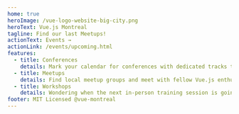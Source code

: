 ```yaml
---
home: true
heroImage: /vue-logo-website-big-city.png
heroText: Vue.js Montreal
tagline: Find our last Meetups!
actionText: Events →
actionLink: /events/upcoming.html
features:
  - title: Conferences
    details: Mark your calendar for conferences with dedicated tracks to your favorite framework and keep track of call for proposals!
  - title: Meetups
    details: Find local meetup groups and meet with fellow Vue.js enthusiasts!
  - title: Workshops
    details: Wondering when the next in-person training session is going to happen? You can find all that information here too!
footer: MIT Licensed @vue-montreal
---
```

